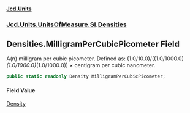 #### [Jcd.Units](index.md 'index')
### [Jcd.Units.UnitsOfMeasure.SI](Jcd.Units.UnitsOfMeasure.SI.md 'Jcd.Units.UnitsOfMeasure.SI').[Densities](Densities.md 'Jcd.Units.UnitsOfMeasure.SI.Densities')

## Densities.MilligramPerCubicPicometer Field

A(n) milligram per cubic picometer. Defined as: (1.0/10.0)/((1.0/1000.0)*(1.0/1000.0)*(1.0/1000.0)) × centigram per cubic nanometer.

```csharp
public static readonly Density MilligramPerCubicPicometer;
```

#### Field Value
[Density](Density.md 'Jcd.Units.UnitTypes.Density')